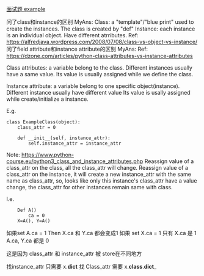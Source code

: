 [面试题 example](https://www.1point3acres.com/bbs/thread-596229-1-1.html)

问了class和instance的区别
    MyAns: 
        Class: a "template"/"blue print" used to create the instances.
            The class is created by "def" 
        Instance: each instance is an individual object.
            Have different atrributes.
        Ref: https://alfredjava.wordpress.com/2008/07/08/class-vs-object-vs-instance/
问了field attribute和instance attribute的区别
    MyAns:
        Ref: https://dzone.com/articles/python-class-attributes-vs-instance-attributes
        
Class attributes: a variable belong to the class.
    Different instances usually have a same value. 
    Its value is usually assigned while we define the class.
    

Instance attribute: a variable belong to one specific object(instance). 
    Different instance usually have different value
    Its value is usally assigned while create/initialize a instance.

E.g.
```
class ExampleClass(object):
    class_attr = 0

    def __init__(self, instance_attr):
        self.instance_attr = instance_attr
```

Note:
    https://www.python-course.eu/python3_class_and_instance_attributes.php
    Reassign value of a class_attr on the class, all the class_attr will change. Reassign value of a class_attr on the instance, it will create a new instance_attr with the same name as class_attr, so, looks like only this instance's class_attr have a value change, the class_attr for other instances remain same with class.
    
I.e. 

```
    Def A()
        ca = 0
    X=A(), Y=A()
```
    
如果set A.ca = 1 
    Then X.ca 和 Y.ca 都会变成1
如果 set X.ca = 1
    只有 X.ca 是 1
    A.ca, Y.ca 都是 0
    
这是因为 class_attr 和 instance_attr  被 store在不同地方

找instance_attr 只需要 x.__dict__
找 Class_attr 需要 x.__class__.__dict___
    
